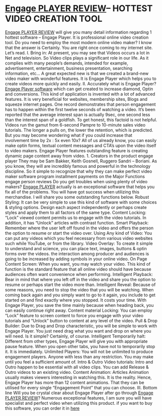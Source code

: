 <h1> <a href=http://im-bonus.com/engage-player-review/>Engage PLAYER REVIEW</a>– HOTTEST VIDEO CREATION TOOL</h1>
<a href=http://im-bonus.com/engage-player-review/>Engage PLAYER REVIEW</a> will give you many detail information regarding 1 hottest software – Engage Player. It is professional online video creation tool. Do you need to employ the most modern online video maker? I know that the answer is Certainly. You are right once coming to my internet site. Let’s read.
I. Bring in:
At present, you may see that Videos occurs a lot in Net and television. So Video clips plays a significant role in our life. As it complies with many people’s demands, intended for example, advertisement, entertainment, business presentation, searching information, etc… A great expected new is that we created a brand-new video maker with wonderful features. It is Engage Player which helps you to create videos more quickly and easily.
II. Accurately what is Engage Player?
<a href=http://im-bonus.com/engage-player-review/>Engage Player software</a> which can get created to increase diamond, Optin and conversions. This kind of application is invented with a lot of advanced features. It is very beneficial for websites, membership sites, Blogs and squeeze internet pages.
One record demonstrates that person engagement has to happen within the first twelve seconds of watching a video. It’s been reported that the average interest span is actually 9sec, one second less than the interest span of a goldfish.
To get honest, this factoid is not helpful. Videos run the gamut from 6-second Pampre to 10-minute sales video tutorials. The longer a pulls on, the lower the retention, which is predicted. But you may become wondering what if you could increase that involvement time by 2x : 5x even 10x?
All of us already know, you can easily make optin forms, textual content messages and CTA’s upon the video itself to video makers. Engage Player features outstanding feature is creating dynamic page content away from video.
1. Creators in the product
engage player
They may be Sam Bakker, Keith Gosnell, Ruggero Sandri – Boriani. As you know, they will are incredibly famous and powerful in the technology discipline. So it simple to recognize that why they can make perfect video maker software program
installment payments on the Major Functions
engage person reviews
Do you get troubles when using plenty of video makers? <a href=http://im-bonus.com/engage-player-review>Engage PLAYER</a> actually is an exceptional software that helps you fix all of the problems. You will have got success when utilizing this merchandise. I will share you some outstanding functions below.
Robust Styling: It can be very simple to use this kind of software with some choices & styling options. Design each aspect independently or perhaps create styles and apply them to all factors of the same type.
Content Locking: “Lock” viewed content permits us to engage with the video tutorials. In addition, it has “Unlock” articles with contrast function.
Smart Playback: Remember where the user left off found in the video and offers the person the option to resume or start the video over.
Using Any kind of Video: You can put any videos which you feel necessary from various video websites such while YouTube, or from the library.
Video Overlay: To create it simple to understand and science, you can place text, images, buttons & optin forms over the videos. the interaction among producer and audiences is going to be increased by adding symbols in your online video.
On Page Content Screen: When you want, you may watch your video. This kind of function is the standard feature that all online video should have because audiences often want convenience when performing.
Intelligent Playback: Bear in mind that where you left off in the video and share you the option to resume or perhaps start the video more than.
Intelligent Reveal: Because of some reasons, you need to stop the video that you will be watching. When coming back again and you simply want to go to it again, you include to get started on and find exactly where you stopped. It costs your time. With Engage Player, you save the time mainly because when heading back, you can easily continue right away.
Content material Locking: You can employ “Lock” feature to screen content to force you engage with your video tutorials and “Unlock” button to content at any level of the video.
Pull & Drop Builder: Due to Drag and Drop characteristic, you will be simple to work with Engage Player. You just need drag what you want and drop on where you will need. Is it simple? Certainly, of course.
Intelligent Temporarily halt: Different from other types, Engage Player will give you with appropriate pause feature. When you open other tabs, you have not to temporarily stop it. It is immediately.
Unlimited Players: You will not be unlimited to produce engagement players. Anyone with less than any restriction. You may make until you feel a sufficient amount of.
Intro & Outro Video tutorials: Intro and Outro happen to be essential with all video clips. You can add Release & Outro videos to an existing video.
Content Animation: Articles Animation usually makes viewers interesting in watching this. It is the reality. Hence, Engage Player has more than 12 content animations. That they can be utilised for every single “Engagement Point” that you can choose.
III. Bottom line
Will you be crystal clear about Engage Player after go through <a href=http://im-bonus.com/engage-player-review/>Engage PLAYER REVIEW</a>? Numerous exceptional features, I am sure you will have specialist and perfect video when utilizing this product.
if you want to buy this software, you can order it in <a href=http://im-bonus.com/engage-player-review/>here</a>

